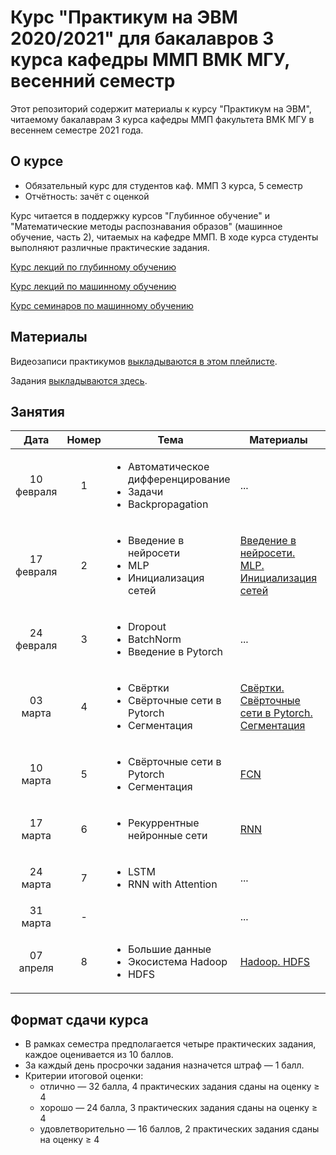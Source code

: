 # Курс "Практикум на ЭВМ 2020/2021" для бакалавров 3 курса кафедры ММП ВМК МГУ, весенний семестр

Этот репозиторий содержит материалы к курсу "Практикум на ЭВМ", читаемому бакалаврам 3 курса кафедры ММП факультета ВМК МГУ в весеннем семестре 2021 года.

## О курсе

* Обязательный курс для студентов каф. ММП 3 курса, 5 семестр
* Отчётность: зачёт с оценкой

Курс читается в поддержку курсов "Глубинное обучение" и "Математические методы распознавания образов" (машинное обучение, часть 2), читаемых на кафедре ММП. В ходе курса студенты выполняют различные практические задания.

[Курс лекций по глубинному обучению](https://github.com/Dyakonov/DL)


[Курс лекций по машинному обучению](http://www.machinelearning.ru/wiki/index.php?title=%D0%9C%D0%B0%D1%82%D0%B5%D0%BC%D0%B0%D1%82%D0%B8%D1%87%D0%B5%D1%81%D0%BA%D0%B8%D0%B5_%D0%BC%D0%B5%D1%82%D0%BE%D0%B4%D1%8B_%D1%80%D0%B0%D1%81%D0%BF%D0%BE%D0%B7%D0%BD%D0%B0%D0%B2%D0%B0%D0%BD%D0%B8%D1%8F_%D0%BE%D0%B1%D1%80%D0%B0%D0%B7%D0%BE%D0%B2_%28%D0%BA%D1%83%D1%80%D1%81_%D0%BB%D0%B5%D0%BA%D1%86%D0%B8%D0%B9%2C_%D0%92.%D0%92.%D0%9A%D0%B8%D1%82%D0%BE%D0%B2%29)

[Курс семинаров по машинному обучению](https://github.com/esokolov/ml-course-msu)


## Материалы

Видеозаписи практикумов [выкладываются в этом плейлисте](https://www.youtube.com/playlist?list=PLVF5PzSHILHRH_HD4SzuaAz05eByyqYMl).

Задания [выкладываются здесь](https://github.com/mmp-practicum-team/mmp_practicum_spring_2021/tree/main/Tasks).


## Занятия

| Дата | Номер | Тема | Материалы | ДЗ |
| :---: | :---: | --- | --- | --- |
| 10 февраля  | 1  | <ul><li>Автоматическое дифференцирование</li><li>Задачи</li><li>Backpropagation</li></ul> | ... | ¯\\\_(ツ)\_/¯ |
| 17 февраля  | 2  | <ul><li>Введение в нейросети</li><li>MLP</li><li>Инициализация сетей</li></ul> | [Введение в нейросети. MLP. Инициализация сетей](Seminar%2002/%D0%92%D0%B2%D0%B5%D0%B4%D0%B5%D0%BD%D0%B8%D0%B5%20%D0%B2%20%D0%BD%D0%B5%D0%B9%D1%80%D0%BE%D1%81%D0%B5%D1%82%D0%B8.%20MLP.%20%D0%98%D0%BD%D0%B8%D1%86%D0%B8%D0%B0%D0%BB%D0%B8%D0%B7%D0%B0%D1%86%D0%B8%D1%8F%20%D1%81%D0%B5%D1%82%D0%B5%D0%B9.ipynb) | [Полносвязная нейронная сеть на numpy](Tasks/task1/lab_01.ipynb) |
| 24 февраля  | 3  | <ul><li>Dropout</li><li>BatchNorm</li><li>Введение в Pytorch</li></ul> | ... | ¯\\\_(ツ)\_/¯ |
| 03 марта  | 4  | <ul><li>Свёртки</li><li>Свёрточные сети в Pytorch</li><li>Сегментация</li></ul> | [Свёртки. Свёрточные сети в Pytorch. Сегментация](Seminars/Seminar%2004/Свёртки.%20Свёрточные%20сети%20в%20Pytorch.%20Сегментация.pdf) | ¯\\\_(ツ)\_/¯ |
| 10 марта | 5 | <ul><li>Свёрточные сети в Pytorch</li><li>Сегментация</li></ul> | [FCN](Seminars/Seminar%2005/FCN.ipynb) | [CNN для сегментации](Tasks/task2/lab_02.ipynb) |
| 17 марта | 6 | <ul><li>Рекуррентные нейронные сети</li></ul> | [RNN](Seminars/Seminar%2006) | ¯\\\_(ツ)\_/¯ |
| 24 марта | 7 | <ul><li>LSTM</li><li>RNN with Attention</li></ul> | ... | [Dropout. LSTM. LM](Tasks/task3/lab_03.ipynb) |
| 31 марта | - |  | ... | ¯\\\_(ツ)\_/¯ |
| 07 апреля | 8 | <ul><li>Большие данные</li><li>Экосистема Hadoop</li><li>HDFS</li></ul> | [Hadoop. HDFS](Seminars/Seminar%2008) | ¯\\\_(ツ)\_/¯ |

## Формат сдачи курса

* В рамках семестра предполагается четыре практических задания, каждое оценивается из 10 баллов.
* За каждый день просрочки задания назначется штраф — 1 балл.
* Критерии итоговой оценки:
  * отлично — 32 балла, 4 практических задания сданы на оценку ≥ 4
  * хорошо — 24 балла, 3 практических задания сданы на оценку ≥ 4
  * удовлетворительно — 16 баллов, 2 практических задания сданы на оценку ≥ 4
